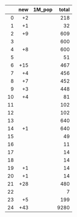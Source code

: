 |    |   new | 1M_pop   |   total |
|---:|------:|:---------|--------:|
|  0 |    +2 |          |     218 |
|  1 |    +1 |          |      32 |
|  2 |    +9 |          |     609 |
|  3 |       |          |     600 |
|  4 |    +8 |          |     600 |
|  5 |       |          |      51 |
|  6 |   +15 |          |     467 |
|  7 |    +4 |          |     456 |
|  8 |    +7 |          |     452 |
|  9 |    +3 |          |     448 |
| 10 |    +4 |          |      81 |
| 11 |       |          |     102 |
| 12 |       |          |     102 |
| 13 |       |          |     640 |
| 14 |    +1 |          |     640 |
| 15 |       |          |      49 |
| 16 |       |          |      11 |
| 17 |       |          |      14 |
| 18 |       |          |      14 |
| 19 |    +1 |          |      14 |
| 20 |    +1 |          |      14 |
| 21 |   +28 |          |     480 |
| 22 |       |          |       7 |
| 23 |    +5 |          |     199 |
| 24 |   +43 |          |    9280 |